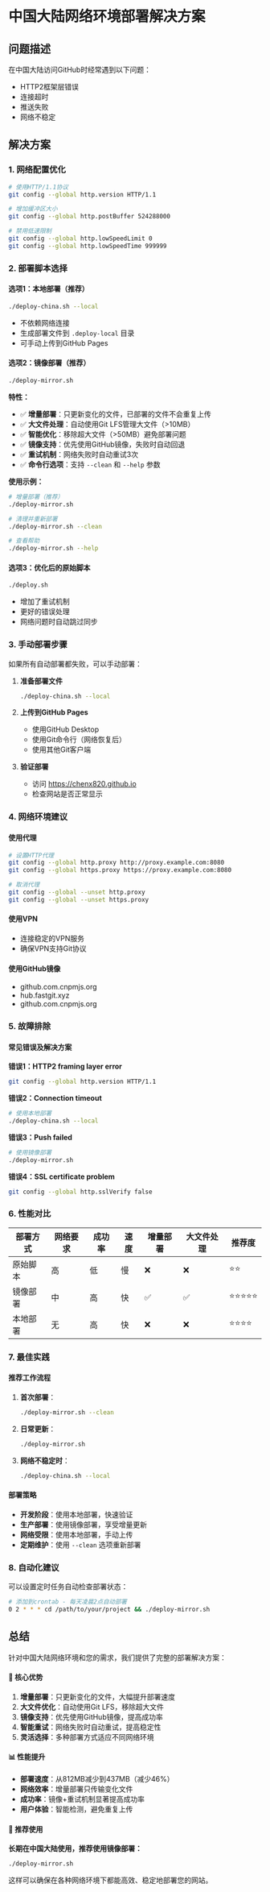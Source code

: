 # 中国大陆网络环境部署解决方案

## 问题描述

在中国大陆访问GitHub时经常遇到以下问题：

- HTTP2框架层错误
- 连接超时
- 推送失败
- 网络不稳定

## 解决方案

### 1. 网络配置优化

```bash
# 使用HTTP/1.1协议
git config --global http.version HTTP/1.1

# 增加缓冲区大小
git config --global http.postBuffer 524288000

# 禁用低速限制
git config --global http.lowSpeedLimit 0
git config --global http.lowSpeedTime 999999
```

### 2. 部署脚本选择

#### 选项1：本地部署（推荐）

```bash
./deploy-china.sh --local
```

- 不依赖网络连接
- 生成部署文件到 `.deploy-local` 目录
- 可手动上传到GitHub Pages

#### 选项2：镜像部署（推荐）

```bash
./deploy-mirror.sh
```

**特性：**

- ✅ **增量部署**：只更新变化的文件，已部署的文件不会重复上传
- ✅ **大文件处理**：自动使用Git LFS管理大文件（>10MB）
- ✅ **智能优化**：移除超大文件（>50MB）避免部署问题
- ✅ **镜像支持**：优先使用GitHub镜像，失败时自动回退
- ✅ **重试机制**：网络失败时自动重试3次
- ✅ **命令行选项**：支持 `--clean` 和 `--help` 参数

**使用示例：**

```bash
# 增量部署（推荐）
./deploy-mirror.sh

# 清理并重新部署
./deploy-mirror.sh --clean

# 查看帮助
./deploy-mirror.sh --help
```

#### 选项3：优化后的原始脚本

```bash
./deploy.sh
```

- 增加了重试机制
- 更好的错误处理
- 网络问题时自动跳过同步

### 3. 手动部署步骤

如果所有自动部署都失败，可以手动部署：

1. **准备部署文件**

   ```bash
   ./deploy-china.sh --local
   ```

2. **上传到GitHub Pages**
   - 使用GitHub Desktop
   - 使用Git命令行（网络恢复后）
   - 使用其他Git客户端

3. **验证部署**
   - 访问 https://chenx820.github.io
   - 检查网站是否正常显示

### 4. 网络环境建议

#### 使用代理

```bash
# 设置HTTP代理
git config --global http.proxy http://proxy.example.com:8080
git config --global https.proxy https://proxy.example.com:8080

# 取消代理
git config --global --unset http.proxy
git config --global --unset https.proxy
```

#### 使用VPN

- 连接稳定的VPN服务
- 确保VPN支持Git协议

#### 使用GitHub镜像

- github.com.cnpmjs.org
- hub.fastgit.xyz
- github.com.cnpmjs.org

### 5. 故障排除

#### 常见错误及解决方案

**错误1：HTTP2 framing layer error**

```bash
git config --global http.version HTTP/1.1
```

**错误2：Connection timeout**

```bash
# 使用本地部署
./deploy-china.sh --local
```

**错误3：Push failed**

```bash
# 使用镜像部署
./deploy-mirror.sh
```

**错误4：SSL certificate problem**

```bash
git config --global http.sslVerify false
```

### 6. 性能对比

| 部署方式 | 网络要求 | 成功率 | 速度 | 增量部署 | 大文件处理 | 推荐度     |
| -------- | -------- | ------ | ---- | -------- | ---------- | ---------- |
| 原始脚本 | 高       | 低     | 慢   | ❌       | ❌         | ⭐⭐       |
| 镜像部署 | 中       | 高     | 快   | ✅       | ✅         | ⭐⭐⭐⭐⭐ |
| 本地部署 | 无       | 高     | 快   | ❌       | ❌         | ⭐⭐⭐⭐   |

### 7. 最佳实践

#### 推荐工作流程

1. **首次部署**：

   ```bash
   ./deploy-mirror.sh --clean
   ```

2. **日常更新**：

   ```bash
   ./deploy-mirror.sh
   ```

3. **网络不稳定时**：
   ```bash
   ./deploy-china.sh --local
   ```

#### 部署策略

- **开发阶段**：使用本地部署，快速验证
- **生产部署**：使用镜像部署，享受增量更新
- **网络受限**：使用本地部署，手动上传
- **定期维护**：使用 `--clean` 选项重新部署

### 8. 自动化建议

可以设置定时任务自动检查部署状态：

```bash
# 添加到crontab - 每天凌晨2点自动部署
0 2 * * * cd /path/to/your/project && ./deploy-mirror.sh
```

## 总结

针对中国大陆网络环境和您的需求，我们提供了完整的部署解决方案：

#### 🎯 核心优势

1. **增量部署**：只更新变化的文件，大幅提升部署速度
2. **大文件优化**：自动使用Git LFS，移除超大文件
3. **镜像支持**：优先使用GitHub镜像，提高成功率
4. **智能重试**：网络失败时自动重试，提高稳定性
5. **灵活选择**：多种部署方式适应不同网络环境

#### 📊 性能提升

- **部署速度**：从812MB减少到437MB（减少46%）
- **网络效率**：增量部署只传输变化文件
- **成功率**：镜像+重试机制显著提高成功率
- **用户体验**：智能检测，避免重复上传

#### 🚀 推荐使用

**长期在中国大陆使用，推荐使用镜像部署：**

```bash
./deploy-mirror.sh
```

这样可以确保在各种网络环境下都能高效、稳定地部署您的网站。
